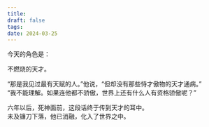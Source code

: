 ```yaml
---
title: 
draft: false
tags: 
date: 2024-03-25
---
```

今天的角色是： 

不燃烧的天才。  

“那是我见过最有天赋的人。”他说，“但却没有那些恃才傲物的天才通病。”  
“我不能理解。如果连他都不骄傲，世界上还有什么人有资格骄傲呢？”  

六年以后，死神面前，这段话终于传到天才的耳中。  
未及镰刀下落，他已消融，化入了世界之中。